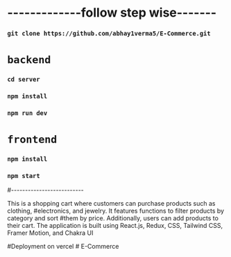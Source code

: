 

# -------------follow step wise-------
### `git clone https://github.com/abhay1verma5/E-Commerce.git`
#   `backend`
### `cd server`

### `npm install`

### `npm run dev`

#  `frontend`

### `npm install`

### `npm start`

#--------------------------

This is a shopping cart where customers can purchase products such as clothing,
#electronics, and jewelry. It features functions to filter products by category and sort
#them by price. Additionally, users can add products to their cart. The application is built using React.js, Redux, CSS, Tailwind CSS, Framer Motion, and Chakra UI

#Deployment on vercel 
#   E - C o m m e r c e  
 
